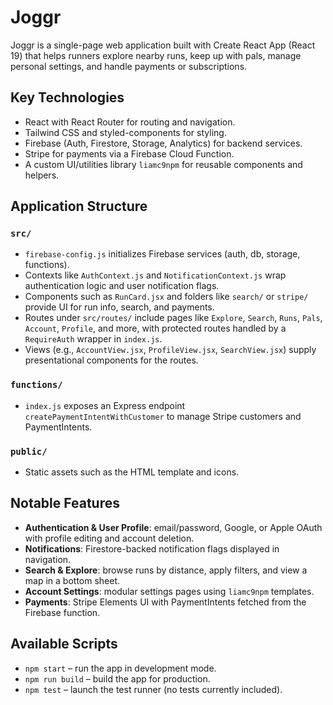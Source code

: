 # Joggr

Joggr is a single-page web application built with Create React App (React 19) that helps runners explore nearby runs, keep up with pals, manage personal settings, and handle payments or subscriptions.

## Key Technologies
- React with React Router for routing and navigation.
- Tailwind CSS and styled-components for styling.
- Firebase (Auth, Firestore, Storage, Analytics) for backend services.
- Stripe for payments via a Firebase Cloud Function.
- A custom UI/utilities library `liamc9npm` for reusable components and helpers.

## Application Structure
### `src/`
- `firebase-config.js` initializes Firebase services (auth, db, storage, functions).
- Contexts like `AuthContext.js` and `NotificationContext.js` wrap authentication logic and user notification flags.
- Components such as `RunCard.jsx` and folders like `search/` or `stripe/` provide UI for run info, search, and payments.
- Routes under `src/routes/` include pages like `Explore`, `Search`, `Runs`, `Pals`, `Account`, `Profile`, and more, with protected routes handled by a `RequireAuth` wrapper in `index.js`.
- Views (e.g., `AccountView.jsx`, `ProfileView.jsx`, `SearchView.jsx`) supply presentational components for the routes.

### `functions/`
- `index.js` exposes an Express endpoint `createPaymentIntentWithCustomer` to manage Stripe customers and PaymentIntents.

### `public/`
- Static assets such as the HTML template and icons.

## Notable Features
- **Authentication & User Profile**: email/password, Google, or Apple OAuth with profile editing and account deletion.
- **Notifications**: Firestore-backed notification flags displayed in navigation.
- **Search & Explore**: browse runs by distance, apply filters, and view a map in a bottom sheet.
- **Account Settings**: modular settings pages using `liamc9npm` templates.
- **Payments**: Stripe Elements UI with PaymentIntents fetched from the Firebase function.

## Available Scripts
- `npm start` – run the app in development mode.
- `npm run build` – build the app for production.
- `npm test` – launch the test runner (no tests currently included).
